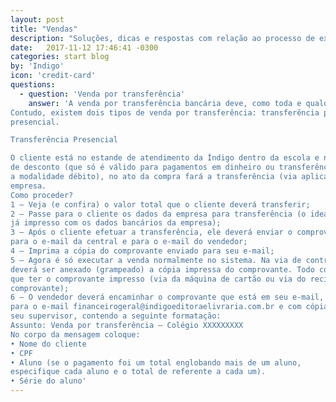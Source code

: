 ```yaml
---
layout: post
title: "Vendas"
description: "Soluções, dicas e respostas com relação ao processo de execução de vendas."
date:   2017-11-12 17:46:41 -0300
categories: start blog
by: 'Indigo'
icon: 'credit-card'
questions:
  - question: 'Venda por transferência'
    answer: 'A venda por transferência bancária deve, como toda e qualquer venda, ser registrada no sistema.
Contudo, existem dois tipos de venda por transferência: transferência presencial e a transferência não
presencial.

Transferência Presencial

O cliente está no estande de atendimento da Índigo dentro da escola e na hora, para obter o valor
de desconto (que só é válido para pagamentos em dinheiro ou transferência, ou seja, na engloba
a modalidade débito), no ato da compra fará a transferência (via aplicativo) para a conta da
empresa.
Como proceder?
1 – Veja (e confira) o valor total que o cliente deverá transferir;
2 – Passe para o cliente os dados da empresa para transferência (o ideal é ter um papel
já impresso com os dados bancários da empresa);
3 – Após o cliente efetuar a transferência, ele deverá enviar o comprovante de pagamento
para o e-mail da central e para o e-mail do vendedor;
4 – Imprima a cópia do comprovante enviado para seu e-mail;
5 – Agora é só executar a venda normalmente no sistema. Na via de contrato da empresa,
deverá ser anexado (grampeado) a cópia impressa do comprovante. Todo contrato tem
que ter o comprovante impresso (via da máquina de cartão ou via do recibo ou cópia do
comprovante);
6 – O vendedor deverá encaminhar o comprovante que está em seu e-mail, diretamente
para o e-mail financeirogeral@indigoeditoraelivraria.com.br e com cópia para o e-mail do
seu supervisor, contendo a seguinte formatação:
Assunto: Venda por transferência – Colégio XXXXXXXXX
No corpo da mensagem coloque:
• Nome do cliente
• CPF
• Aluno (se o pagamento foi um total englobando mais de um aluno,
especifique cada aluno e o total de referente a cada um).
• Série do aluno'
---
```

